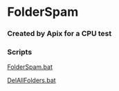 # FolderSpam

### Created by Apix for a CPU test

### Scripts

[FolderSpam.bat](https://github.com/Apix0n/FolderSpam/blob/main/FolderSpam.bat)  

[DelAllFolders.bat](https://github.com/Apix0n/FolderSpam/blob/main/DelAllFolders.bat)
